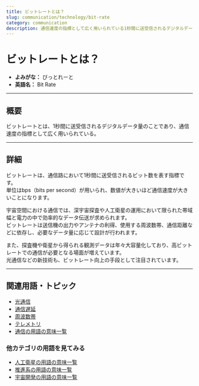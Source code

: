 ```yaml
---
title: ビットレートとは？
slug: communication/technology/bit-rate
category: communication
description: 通信速度の指標として広く用いられている1秒間に送受信されるデジタルデータ量のことであるビットレートの意味・定義・内容について解説します．
---
```


# ビットレートとは？

- **よみがな：** びっとれーと  
- **英語名：** Bit Rate  

---

## 概要

ビットレートとは、1秒間に送受信されるデジタルデータ量のことであり、通信速度の指標として広く用いられている。  

---

## 詳細

ビットレートは、通信路において1秒間に送受信されるビット数を表す指標です。  
単位はbps（bits per second）が用いられ、数値が大きいほど通信速度が大きいことになります。  

宇宙空間における通信では、深宇宙探査や人工衛星の運用において限られた帯域幅と電力の中で効率的なデータ伝送が求められます。  
ビットレートは送信機の出力やアンテナの利得、使用する周波数帯、通信距離などに依存し、必要なデータ量に応じて設計が行われます。  

また、探査機や衛星から得られる観測データは年々大容量化しており、高ビットレートでの通信が必要となる場面が増えています。  
光通信などの新技術も、ビットレート向上の手段として注目されています。  

---

## 関連用語・トピック

- [光通信](communication/type/optical-communication)
- [通信遅延](communication/technology/communication-delay)
- [周波数帯](communication/technology/frequency-band)
- [テレメトリ](communication/system/telemetry)
- [通信の用語の意味一覧](category/communication)

### 他カテゴリの用語を見てみる
- [人工衛星の用語の意味一覧](category/satellite)
- [推進系の用語の意味一覧](category/propulsion)
- [宇宙開発の用語の意味一覧](category/glossary)

